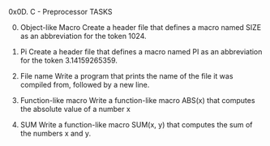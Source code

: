 0x0D. C - Preprocessor
TASKS

0. Object-like Macro
Create a header file that defines a macro named SIZE as an abbreviation for the token 1024.

1. Pi
Create a header file that defines a macro named PI as an abbreviation for the token 3.14159265359.

2. File name
Write a program that prints the name of the file it was compiled from, followed by a new line.

3. Function-like macro
Write a function-like macro ABS(x) that computes the absolute value of a number x

4. SUM
Write a function-like macro SUM(x, y) that computes the sum of the numbers x and y.
